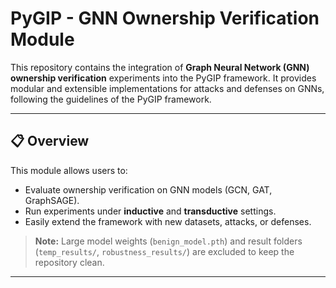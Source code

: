 # PyGIP - GNN Ownership Verification Module

This repository contains the integration of **Graph Neural Network (GNN) ownership verification** experiments into the PyGIP framework. It provides modular and extensible implementations for attacks and defenses on GNNs, following the guidelines of the PyGIP framework.

---

## 📋 Overview

This module allows users to:  

- Evaluate ownership verification on GNN models (GCN, GAT, GraphSAGE).  
- Run experiments under **inductive** and **transductive** settings.   
- Easily extend the framework with new datasets, attacks, or defenses.

> **Note:** Large model weights (`benign_model.pth`) and result folders (`temp_results/`, `robustness_results/`) are excluded to keep the repository clean.  

---

